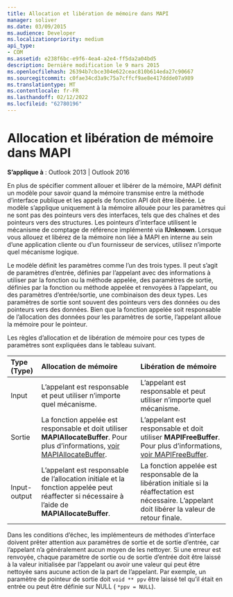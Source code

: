 ```yaml
---
title: Allocation et libération de mémoire dans MAPI
manager: soliver
ms.date: 03/09/2015
ms.audience: Developer
ms.localizationpriority: medium
api_type:
- COM
ms.assetid: e238f6bc-e9f6-4ea4-a2e4-ff5da2a04bd5
description: Dernière modification le 9 mars 2015
ms.openlocfilehash: 26394b7cbce304e622ceac810b614eda27c90667
ms.sourcegitcommit: c0fae34cd3a9c75a7cffcf9ae8e417ddde07a989
ms.translationtype: MT
ms.contentlocale: fr-FR
ms.lasthandoff: 02/12/2022
ms.locfileid: "62780196"
---
```

# <a name="allocating-and-freeing-memory-in-mapi"></a>Allocation et libération de mémoire dans MAPI

  
  
**S’applique à** : Outlook 2013 | Outlook 2016 
  
En plus de spécifier comment allouer et libérer de la mémoire, MAPI définit un modèle pour savoir quand la mémoire transmise entre la méthode d’interface publique et les appels de fonction API doit être libérée. Le modèle s’applique uniquement à la mémoire allouée pour les paramètres qui ne sont pas des pointeurs vers des interfaces, tels que des chaînes et des pointeurs vers des structures. Les pointeurs d’interface utilisent le mécanisme de comptage de référence implémenté via **IUnknown**. Lorsque vous allouez et libérez de la mémoire non liée à MAPI en interne au sein d’une application cliente ou d’un fournisseur de services, utilisez n’importe quel mécanisme logique. 
  
Le modèle définit les paramètres comme l’un des trois types. Il peut s’agit de paramètres d’entrée, définies par l’appelant avec des informations à utiliser par la fonction ou la méthode appelée, des paramètres de sortie, définies par la fonction ou méthode appelée et renvoyées à l’appelant, ou des paramètres d’entrée/sortie, une combinaison des deux types. Les paramètres de sortie sont souvent des pointeurs vers des données ou des pointeurs vers des données. Bien que la fonction appelée soit responsable de l’allocation des données pour les paramètres de sortie, l’appelant alloue la mémoire pour le pointeur. 
  
Les règles d’allocation et de libération de mémoire pour ces types de paramètres sont expliquées dans le tableau suivant.
  
|**Type (Type)**|**Allocation de mémoire**|**Libération de mémoire**|
|:-----|:-----|:-----|
|Input  <br/> |L’appelant est responsable et peut utiliser n’importe quel mécanisme. |L’appelant est responsable et peut utiliser n’importe quel mécanisme. |
|Sortie  <br/> |La fonction appelée est responsable et doit utiliser **MAPIAllocateBuffer**. Pour plus d’informations, [voir MAPIAllocateBuffer](mapiallocatebuffer.md). |L’appelant est responsable et doit utiliser **MAPIFreeBuffer**. Pour plus d’informations, [voir MAPIFreeBuffer](mapifreebuffer.md). |
|Input-output  <br/> |L’appelant est responsable de l’allocation initiale et la fonction appelée peut réaffecter si nécessaire à l’aide de **MAPIAllocateBuffer**. |La fonction appelée est responsable de la libération initiale si la réaffectation est nécessaire. L’appelant doit libérer la valeur de retour finale. |
   
Dans les conditions d’échec, les implémenteurs de méthodes d’interface doivent prêter attention aux paramètres de sortie et de sortie d’entrée, car l’appelant n’a généralement aucun moyen de les nettoyer. Si une erreur est renvoyée, chaque paramètre de sortie ou de sortie d’entrée doit être laissé à la valeur initialisée par l’appelant ou avoir une valeur qui peut être nettoyée sans aucune action de la part de l’appelant. Par exemple, un paramètre de pointeur de sortie doit  `void ** ppv` être laissé tel qu’il était en entrée ou peut être définie sur NULL (  `*ppv = NULL`).
  

